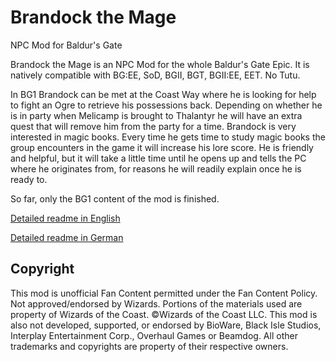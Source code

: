 # Brandock the Mage
NPC Mod for Baldur's Gate

Brandock the Mage is an NPC Mod for the whole Baldur's Gate Epic. It is natively compatible with BG:EE, SoD, BGII, BGT, BGII:EE, EET. No Tutu.

In BG1 Brandock can be met at the Coast Way where he is looking for help to fight an Ogre to retrieve his possessions back. Depending on whether he is in party when Melicamp is brought to Thalantyr he will have an extra quest that will remove him from the party for a time.
Brandock is very interested in magic books. Every time he gets time to study magic books the group encounters in the game it will increase his lore score. He is friendly and helpful, but it will take a little time until he opens up and tells the PC where he originates from, for reasons he will readily explain once he is ready to.

So far, only the BG1 content of the mod is finished.

[Detailed readme in English](https://htmlpreview.github.io/?https://github.com/Gitjas/Brandock_the_Mage/blob/master/c%23brandock/readme.brandock.english.html)

[Detailed readme in German](https://htmlpreview.github.io/?https://github.com/Gitjas/Brandock_the_Mage/blob/master/c%23brandock/readme.brandock.german.html)

## Copyright
This mod is unofficial Fan Content permitted under the Fan Content Policy. Not approved/endorsed by Wizards. Portions of the materials used are property of Wizards of the Coast. ©Wizards of the Coast LLC. This mod is also not developed, supported, or endorsed by BioWare, Black Isle Studios, Interplay Entertainment Corp., Overhaul Games or Beamdog. All other trademarks and copyrights are property of their respective owners. 
